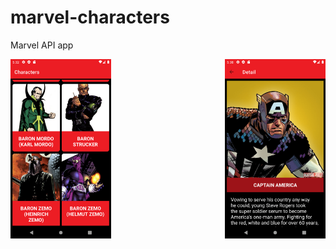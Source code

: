 # marvel-characters
Marvel API app

<div align="center">
<img src="/preview/Screenshot_1.png" align="left" width="32%"/>
<img src="/preview/Screenshot_2.png" align="right" width="32%"/>
</div>
